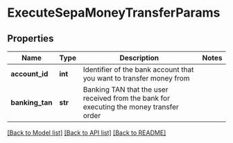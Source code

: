 # ExecuteSepaMoneyTransferParams

## Properties
Name | Type | Description | Notes
------------ | ------------- | ------------- | -------------
**account_id** | **int** | Identifier of the bank account that you want to transfer money from | 
**banking_tan** | **str** | Banking TAN that the user received from the bank for executing the money transfer order | 

[[Back to Model list]](../README.md#documentation-for-models) [[Back to API list]](../README.md#documentation-for-api-endpoints) [[Back to README]](../README.md)


